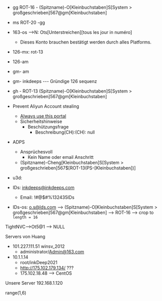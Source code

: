 - gg  ROT-16 - (Spitzname)-O\[Kleinbuchstaben\]S\[System > großgeschrieben\]567@gm\[Kleinbuchstaben\]
- ms ROT-20 -gg

- 163-os  -->N: Ots\[Unterstreichen\]\[tous les jour in numéro\] 
  - Dieses Konto brauchen bestätigt werden durch alles Platforms.
- 126-mx: rot-13
- 126-am
- gm- am
- gm- inkdeeps --- Gründige 126 sequenz

- gh - ROT-13 (Spitzname)-O\[Kleinbuchstaben\]S\[System > großgeschrieben\]567@gm\[Kleinbuchstaben\]

- Prevent Aliyun Account stealing
  - [Always use this portal](https://www.aliyun.com/)
  - Sicherheitshinweise
    - Beschützungsfrage
      - Beschreibung(CH):(CH): null


- ADPS
  - Ansprüchesvoll
    - Kein Name oder email Anschritt
  - (Spitzname)-Cheng\[Kleinbuchstaben\]S\[System > großgeschrieben\]567$\[ROT-13\(PS-[Kleinbuchstaben]\)\]

- u3d: 


- IDs: inkdeeps@inkdeeps.com
  - Email: !#@$#%132435IDs

- IDs-os: o.s@Ids.com --> (Spitzname)-O\[Kleinbuchstaben\]S\[System > großgeschrieben\]567@gm\[Kleinbuchstaben\] --> ROT-16 --> crop to `length = 16`

TightNVC-->Ot5@1 --> NULL

Servers von Huang
- 101.227.111.51  winsv_2012
  - administrator/Admin@163.com
- 10.1.1.14
  - root/inkDeep2021
  - http://175.102.179.134/ ???
  - 175.102.18.48 --> CentOS

Unsere Server
192.168.1.120


range(1,6)
